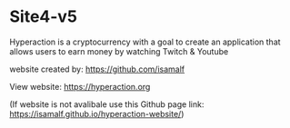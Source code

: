 # Site4-v5
Hyperaction is a cryptocurrency with a goal to create an application that allows users to earn money by watching Twitch & Youtube

website created by: https://github.com/isamalf

View website: https://hyperaction.org

(If website is not avalibale use this Github page link: https://isamalf.github.io/hyperaction-website/)
